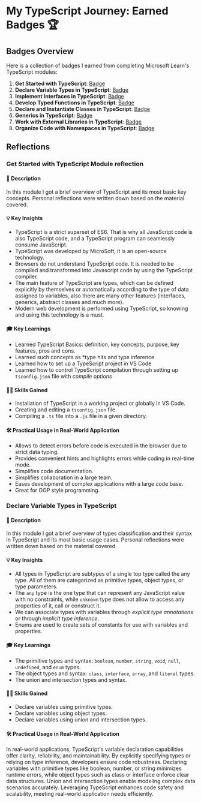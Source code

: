 # My TypeScript Journey: Earned Badges 🏆

## Badges Overview

Here is a collection of badges I earned from completing Microsoft Learn's TypeScript modules:

1. **Get Started with TypeScript**: [Badge](https://learn.microsoft.com/api/achievements/share/en-us/marblehands-1714/YVH7TL3R?sharingId=A6472D01C26EF99E)
2. **Declare Variable Types in TypeScript**: [Badge](https://learn.microsoft.com/api/achievements/share/en-us/marblehands-1714/24Y8ECUV?sharingId=A6472D01C26EF99E)
3. **Implement Interfaces in TypeScript**: [Badge](badge-link)
4. **Develop Typed Functions in TypeScript**: [Badge](badge-link)
5. **Declare and Instantiate Classes in TypeScript**: [Badge](badge-link)
6. **Generics in TypeScript**: [Badge](badge-link)
7. **Work with External Libraries in TypeScript**: [Badge](badge-link)
8. **Organize Code with Namespaces in TypeScript**: [Badge](badge-link)

## Reflections

### Get Started with TypeScript Module reflection

#### 📝 Description

In this module I got a brief overview of TypeScript and its most basic key concepts. Personal reflections were written down based on the material covered.

#### 💡 Key Insights

- TypeScript is a strict superset of ES6. That is why all JavaScript code is also TypeScript code, and a TypeScript program can seamlessly consume JavaScript.
- TypeScript was developed by MicroSoft, it is an open-source technology.
- Browsers do not understand TypeScript code. It is needed to be compiled and transformed into Javascript code by using the TypeScript compiler.
- The main feature of TypeScript are types, which can be defined explicitly by themselves or automatically according to the type of data assigned to variables, also there are many other features (interfaces, generics, abstract classes and much more).
- Modern web development is performed using TypeScript, so knowing and using this technology is a must.

#### 🎓 Key Learnings

- Learned TypeScript Basics: definition, key concepts, purpose, key features, pros and cons.
- Learned such concepts as \*type hits and type inference
- Learned how to set up a TypeScript project in VS Code
- Learned how to control TypeScript compilation through setting up `tsconfig.json` file with _compile options_

#### 👩‍💻 Skills Gained

- Installation of TypeScript in a working project or globally in VS Code.
- Creating and editing a `tsconfig.json` file.
- Compiling a `.ts` file into a `.js` file in a given directory.

#### 🛠 Practiсal Usage in Real-World Application

- Allows to detect errors before code is executed in the browser due to strict data typing.
- Provides convenient hints and highlights errors while coding in real-time mode.
- Simplifies code documentation.
- Simplifies collaboration in a large team.
- Eases development of complex applications with a large code base.
- Great for OOP style programming.

### Declare Variable Types in TypeScript

#### 📝 Description

In this module I got a brief overview of types classification and their syntax in TypeScript and its most basic usage cases. Personal reflections were written down based on the material covered.

#### 💡 Key Insights

- All types in TypeScript are subtypes of a single top type called the any type. All of them are categorized as primitive types, object types, or type parameters.
- The `any` type is the one type that can represent any JavaScript value with no constraints, while `unknown` type does not allow to access any properties of it, call or construct it.
- We can associate types with variables through *explicit type annotations* or through *implicit type inference*.
- Enums are used to create sets of constants for use with variables and properties.

#### 🎓 Key Learnings

- The primitive types and syntax: `boolean`, `number`, `string`, `void`, `null`, `undefined`, and `enum` types.
- The object types and syntax: `class`, `interface`, `array`, and `literal` types.
- The union and intersection types and syntax.

#### 👩‍💻 Skills Gained

- Declare variables using primitive types.
- Declare variables using object types.
- Declare variables using union and intersection types.

#### 🛠 Practiсal Usage in Real-World Application

In real-world applications, TypeScript's variable declaration capabilities offer clarity, reliability, and maintainability. By explicitly specifying types or relying on type inference, developers ensure code robustness. Declaring variables with primitive types like boolean, number, or string minimizes runtime errors, while object types such as class or interface enforce clear data structures. Union and intersection types enable modeling complex data scenarios accurately. Leveraging TypeScript enhances code safety and scalability, meeting real-world application needs efficiently.
